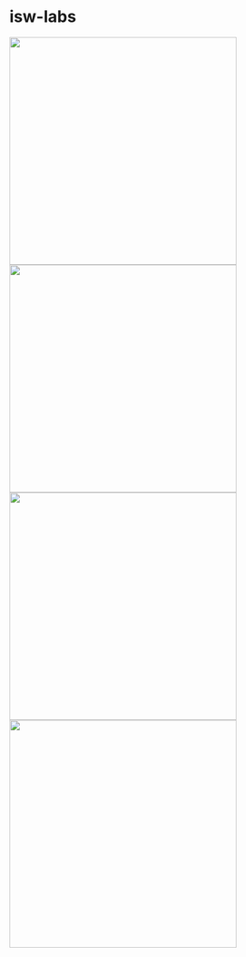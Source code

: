isw-labs
========

<a href="/42am/logos/raw/master/isw-labs/iswlogo.png"><img src="/42am/logos/raw/master/isw-labs/iswlogo.png" filetype="image/svg+xml" width="400px" /></a>
<a href="/42am/logos/raw/master/isw-labs/logo_600.png"><img src="/42am/logos/raw/master/isw-labs/logo_600.png" filetype="image/svg+xml" width="400px" /></a>
<a href="/42am/logos/raw/master/isw-labs/logo_better.svg"><img src="/42am/logos/raw/master/isw-labs/logo_better.svg" filetype="image/svg+xml" width="400px" /></a>
<a href="/42am/logos/raw/master/isw-labs/yuKmmM.png"><img src="/42am/logos/raw/master/isw-labs/yuKmmM.png" filetype="image/svg+xml" width="400px" /></a>

